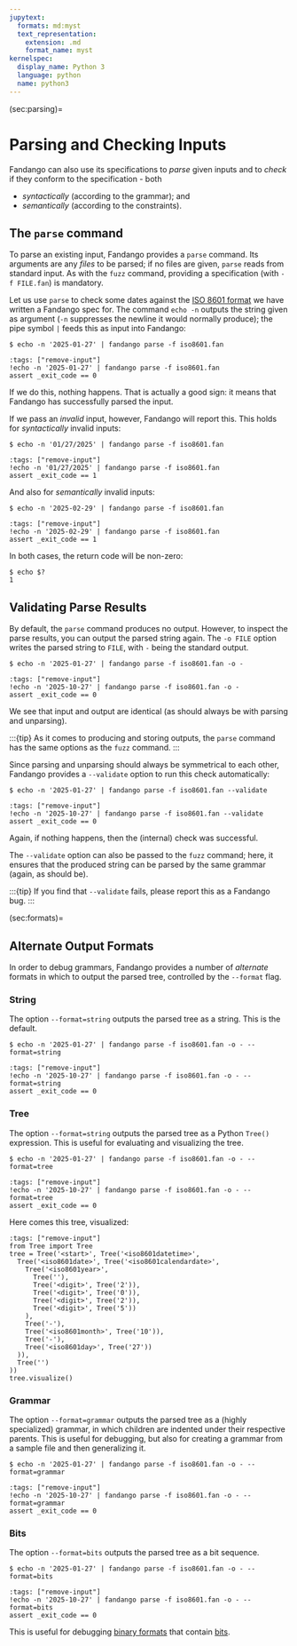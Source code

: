 ```yaml
---
jupytext:
  formats: md:myst
  text_representation:
    extension: .md
    format_name: myst
kernelspec:
  display_name: Python 3
  language: python
  name: python3
---
```


(sec:parsing)=
# Parsing and Checking Inputs

Fandango can also use its specifications to _parse_ given inputs and to _check_ if they conform to the specification - both

* _syntactically_ (according to the grammar); and
* _semantically_ (according to the constraints).


## The `parse` command

To parse an existing input, Fandango provides a `parse` command.
Its arguments are any _files_ to be parsed; if no files are given, `parse` reads from standard input.
As with the `fuzz` command, providing a specification (with `-f FILE.fan`) is mandatory.

Let us use `parse` to check some dates against the [ISO 8601 format](sec:iso8601) we have written a Fandango spec for.
The command `echo -n` outputs the string given as argument (`-n` suppresses the newline it would normally produce); the pipe symbol `|` feeds this as input into Fandango:

```shell
$ echo -n '2025-01-27' | fandango parse -f iso8601.fan
```

```{code-cell}
:tags: ["remove-input"]
!echo -n '2025-01-27' | fandango parse -f iso8601.fan
assert _exit_code == 0
```

If we do this, nothing happens.
That is actually a good sign: it means that Fandango has successfully parsed the input.


If we pass an _invalid_ input, however, Fandango will report this.
This holds for _syntactically_ invalid inputs:

```shell
$ echo -n '01/27/2025' | fandango parse -f iso8601.fan
```

```{code-cell}
:tags: ["remove-input"]
!echo -n '01/27/2025' | fandango parse -f iso8601.fan
assert _exit_code == 1
```

And also for _semantically_ invalid inputs:

```shell
$ echo -n '2025-02-29' | fandango parse -f iso8601.fan
```

```{code-cell}
:tags: ["remove-input"]
!echo -n '2025-02-29' | fandango parse -f iso8601.fan
assert _exit_code == 1
```

In both cases, the return code will be non-zero:

```shell
$ echo $?
1
```


## Validating Parse Results

By default, the `parse` command produces no output.
However, to inspect the parse results, you can output the parsed string again.
The `-o FILE` option writes the parsed string to `FILE`, with `-` being the standard output.

```shell
$ echo -n '2025-01-27' | fandango parse -f iso8601.fan -o -
```

```{code-cell}
:tags: ["remove-input"]
!echo -n '2025-10-27' | fandango parse -f iso8601.fan -o -
assert _exit_code == 0
```

We see that input and output are identical (as should always be with parsing and unparsing).

:::{tip}
As it comes to producing and storing outputs, the `parse` command has the same options as the `fuzz` command.
:::

Since parsing and unparsing should always be symmetrical to each other, Fandango provides a `--validate` option to run this check automatically:

```shell
$ echo -n '2025-01-27' | fandango parse -f iso8601.fan --validate
```

```{code-cell}
:tags: ["remove-input"]
!echo -n '2025-10-27' | fandango parse -f iso8601.fan --validate
assert _exit_code == 0
```

Again, if nothing happens, then the (internal) check was successful.

The `--validate` option can also be passed to the `fuzz` command; here, it ensures that the produced string can be parsed by the same grammar (again, as should be).

:::{tip}
If you find that `--validate` fails, please report this as a Fandango bug.
:::

(sec:formats)=
## Alternate Output Formats

In order to debug grammars, Fandango provides a number of _alternate_ formats in which to output the parsed tree, controlled by the `--format` flag.

### String

The option `--format=string` outputs the parsed tree as a string. This is the default.

```shell
$ echo -n '2025-01-27' | fandango parse -f iso8601.fan -o - --format=string
```

```{code-cell}
:tags: ["remove-input"]
!echo -n '2025-10-27' | fandango parse -f iso8601.fan -o - --format=string
assert _exit_code == 0
```


### Tree

The option `--format=string` outputs the parsed tree as a Python `Tree()` expression. This is useful for evaluating and visualizing the tree.

```shell
$ echo -n '2025-01-27' | fandango parse -f iso8601.fan -o - --format=tree
```

```{code-cell}
:tags: ["remove-input"]
!echo -n '2025-10-27' | fandango parse -f iso8601.fan -o - --format=tree
assert _exit_code == 0
```

Here comes this tree, visualized:
```{code-cell}
:tags: ["remove-input"]
from Tree import Tree
tree = Tree('<start>', Tree('<iso8601datetime>',
  Tree('<iso8601date>', Tree('<iso8601calendardate>',
    Tree('<iso8601year>',
      Tree(''),
      Tree('<digit>', Tree('2')),
      Tree('<digit>', Tree('0')),
      Tree('<digit>', Tree('2')),
      Tree('<digit>', Tree('5'))
    ),
    Tree('-'),
    Tree('<iso8601month>', Tree('10')),
    Tree('-'),
    Tree('<iso8601day>', Tree('27'))
  )),
  Tree('')
))
tree.visualize()
```


### Grammar

The option `--format=grammar` outputs the parsed tree as a (highly specialized) grammar, in which
children are indented under their respective parents.
This is useful for debugging, but also for creating a grammar from a sample file and then generalizing it.

```shell
$ echo -n '2025-01-27' | fandango parse -f iso8601.fan -o - --format=grammar
```

```{code-cell}
:tags: ["remove-input"]
!echo -n '2025-10-27' | fandango parse -f iso8601.fan -o - --format=grammar
assert _exit_code == 0
```

### Bits

The option `--format=bits` outputs the parsed tree as a bit sequence.

```shell
$ echo -n '2025-01-27' | fandango parse -f iso8601.fan -o - --format=bits
```

```{code-cell}
:tags: ["remove-input"]
!echo -n '2025-10-27' | fandango parse -f iso8601.fan -o - --format=bits
assert _exit_code == 0
```

This is useful for debugging [binary formats](sec:binary) that contain [bits](sec:bits).